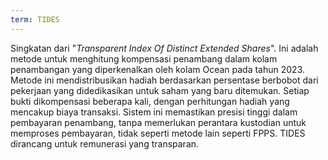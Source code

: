 ```yaml
---
term: TIDES
---
```


Singkatan dari "*Transparent Index Of Distinct Extended Shares*". Ini adalah metode untuk menghitung kompensasi penambang dalam kolam penambangan yang diperkenalkan oleh kolam Ocean pada tahun 2023. Metode ini mendistribusikan hadiah berdasarkan persentase berbobot dari pekerjaan yang didedikasikan untuk saham yang baru ditemukan. Setiap bukti dikompensasi beberapa kali, dengan perhitungan hadiah yang mencakup biaya transaksi. Sistem ini memastikan presisi tinggi dalam pembayaran penambang, tanpa memerlukan perantara kustodian untuk memproses pembayaran, tidak seperti metode lain seperti FPPS. TIDES dirancang untuk remunerasi yang transparan.